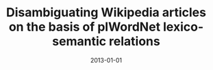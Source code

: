 ---
# Documentation: https://wowchemy.com/docs/managing-content/

title: Disambiguating Wikipedia articles on the basis of plWordNet lexico-semantic
  relations
subtitle: ''
summary: ''
authors:
- piasecki
- Michał Kaliński
- Agnieszka Indyka-Piasecka
tags: []
categories: []
date: '2013-01-01'
lastmod: 2022-10-07T05:11:44Z
featured: false
draft: false

# Featured image
# To use, add an image named `featured.jpg/png` to your page's folder.
# Focal points: Smart, Center, TopLeft, Top, TopRight, Left, Right, BottomLeft, Bottom, BottomRight.
image:
  caption: ''
  focal_point: ''
  preview_only: false

# Projects (optional).
#   Associate this post with one or more of your projects.
#   Simply enter your project's folder or file name without extension.
#   E.g. `projects = ["internal-project"]` references `content/project/deep-learning/index.md`.
#   Otherwise, set `projects = []`.
projects: []
publishDate: '2022-10-07T05:11:43.257099Z'
publication_types:
- '1'
abstract: ''
publication: '*Advances in Artificial Intelligence and Its Applications : 12th Mexican
  International Conference on Artificial Intelligence, MICAI 2013, Mexico City, Mexico,
  November 24-30, 2013 : proceedings. Pt. 1*'
doi: 10.1007/978-3-642-45114-0_18
links:
- name: URL
  url: https://link.springer.com/chapter/10.1007/978-3-642-45114-0_18
---